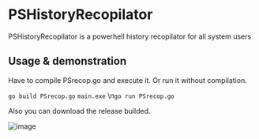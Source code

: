 # PSHistoryRecopilator
PSHistoryRecopilator is a powerhell history recopilator for all system users

## Usage & demonstration

Have to compile PSrecop.go and execute it. Or run it without compilation.

```go build PSrecop.go```
```main.exe```
\n```go run PSrecop.go```

Also you can download the release builded.

![image](https://github.com/a11cyberbull/PSHistoryRecopilator/assets/103254517/ac75a796-638b-40f6-bb3f-bc43bb974b36)

